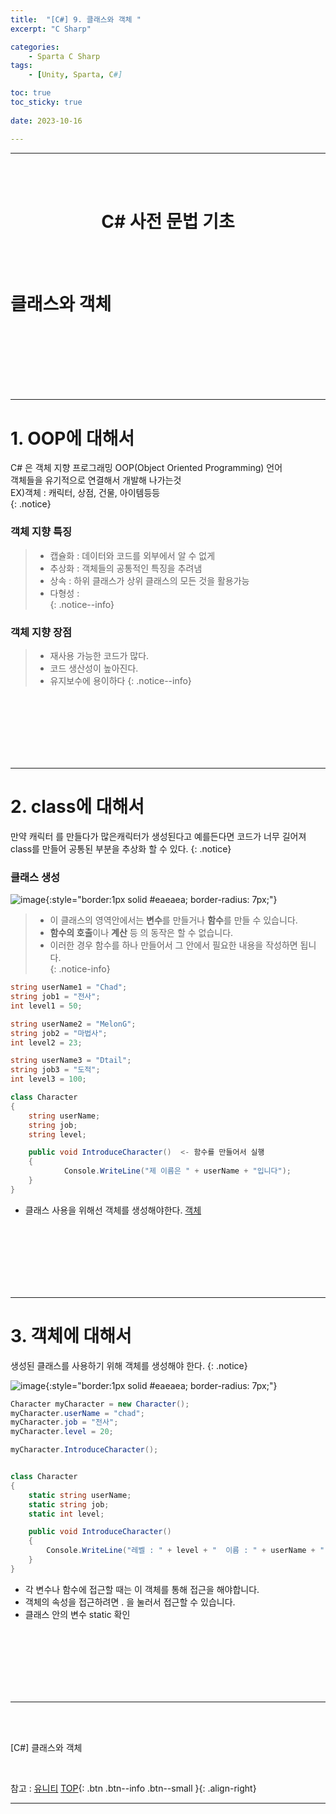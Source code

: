```yaml
---
title:  "[C#] 9. 클래스와 객체 "
excerpt: "C Sharp"

categories:
    - Sparta C Sharp
tags:
    - [Unity, Sparta, C#]

toc: true
toc_sticky: true
 
date: 2023-10-16

---
```

- - -
<BR><BR>

<center><H1> C# 사전 문법 기초</H1></center>

<BR><BR>


<h1> 클래스와 객체</h1>

<br><br><br><br><br><br>
- - - 

# 1. OOP에 대해서

C# 은 객체 지향 프로그래밍 OOP(Object Oriented Programming) 언어  
객체들을 유기적으로 연결해서 개발해 나가는것  
EX)객체 : 캐릭터, 상점, 건물, 아이템등등  
{: .notice}

<h3>객체 지향 특징 </h3>

>   -   캡슐화  :   데이터와 코드를 외부에서 알 수 없게
>   -   추상화  :   객체들의 공통적인 특징을 추려냄
>   -   상속    :   하위 클래스가 상위 클래스의 모든 것을 활용가능
>   -   다형성  :   
{: .notice--info}

<h3>객체 지향 장점 </h3>

>   - 재사용 가능한 코드가 많다.
>   - 코드 생산성이 높아진다.
>   - 유지보수에 용이하다
{: .notice--info}


<br><br><br><br><br><br>
- - - 

# 2. class에 대해서

만약 캐릭터 를 만들다가 많은캐릭터가 생성된다고 예를든다면 코드가 너무 길어져 class를 만들어 공통된 부분을 추상화 할 수 있다.
{: .notice}

<h3>클래스 생성 </h3>

![image](https://github.com/levell1/levell1.github.io/assets/96651722/ed24fbb7-7310-4ab6-9b14-c13473e817aa){:style="border:1px solid #eaeaea; border-radius: 7px;"}  
>   -   이 클래스의 영역안에서는 **변수**를 만들거나 **함수**를 만들 수 있습니다.  
>   -   **함수의 호출**이나 **계산** 등 의 동작은 할 수 없습니다.  
>   -   이러한 경우 함수를 하나 만들어서 그 안에서 필요한 내용을 작성하면 됩니다.  
{: .notice-info}

<div class="notice--primary" markdown="1"> 

```c# 
string userName1 = "Chad";
string job1 = "전사";
int level1 = 50;

string userName2 = "MelonG";
string job2 = "마법사";
int level2 = 23;

string userName3 = "Dtail";
string job3 = "도적";
int level3 = 100;

class Character
{
	string userName;
	string job;
	string level;

	public void IntroduceCharacter()  <- 함수를 만들어서 실행
	{
			Console.WriteLine("제 이름은 " + userName + "입니다");
	}
}

```
-   클래스 사용을 위해선 객체를 생성해야한다. [객체](#3-객체에-대해서)

</div>

<br><br><br><br><br><br>
- - - 

# 3. 객체에 대해서

생성된 클래스를 사용하기 위해 객체를 생성해야 한다.
{: .notice}

![image](https://github.com/levell1/levell1.github.io/assets/96651722/80a3463e-c0b4-4346-918a-04ce57c2634a){:style="border:1px solid #eaeaea; border-radius: 7px;"}  

<div class="notice--primary" markdown="1"> 

```c# 
Character myCharacter = new Character();
myCharacter.userName = "chad";
myCharacter.job = "전사";
myCharacter.level = 20;

myCharacter.IntroduceCharacter();


class Character
{
    static string userName;
    static string job;
    static int level;

    public void IntroduceCharacter()
    {
        Console.WriteLine("레벨 : " + level + "  이름 : " + userName + "  직업 : " + job);
    }
}
```

-	각 변수나 함수에 접근할 때는 이 객체를 통해 접근을 해야합니다.
-   객체의 속성을 접근하려면 .  을 눌러서 접근할 수 있습니다.
-   클래스 안의 변수 static 확인
</div>

<br><br><br><br><br><br>
- - - 

<br><br>

[C#] 클래스와 객체

<br>

참고 : [유니티](https://docs.unity3d.com/kr/)
[TOP](#){: .btn .btn--info .btn--small }{: .align-right}
<br>
- - -
